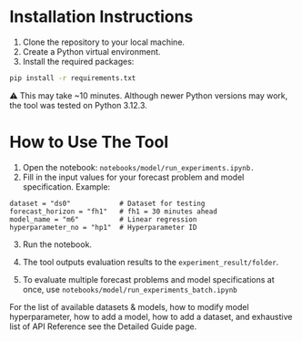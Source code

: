 # Installation Instructions

1. Clone the repository to your local machine.  
2. Create a Python virtual environment.  
3. Install the required packages:

```bash
pip install -r requirements.txt
```

⚠️ This may take ~10 minutes.
Although newer Python versions may work, the tool was tested on Python 3.12.3.


# How to Use The Tool
1. Open the notebook: `notebooks/model/run_experiments.ipynb.`
2. Fill in the input values for your forecast problem and model specification. Example:
```
dataset = "ds0"            # Dataset for testing
forecast_horizon = "fh1"   # fh1 = 30 minutes ahead
model_name = "m6"          # Linear regression
hyperparameter_no = "hp1"  # Hyperparameter ID
```
3. Run the notebook.

4. The tool outputs evaluation results to the `experiment_result/folder`.

5. To evaluate multiple forecast problems and model specifications at once, use `notebooks/model/run_experiments_batch.ipynb`

For the list of available datasets & models, how to modify model hyperparameter, how to add a model, how to add a dataset, and exhaustive list of API Reference see the Detailed Guide page.